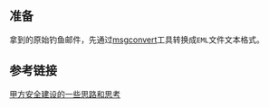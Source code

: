## 准备
拿到的原始钓鱼邮件，先通过[msgconvert](https://github.com/mvz/msgconvert)工具转换成`EML`文件文本格式。

## 参考链接
[甲方安全建设的一些思路和思考](http://avfisher.win/archives/984)